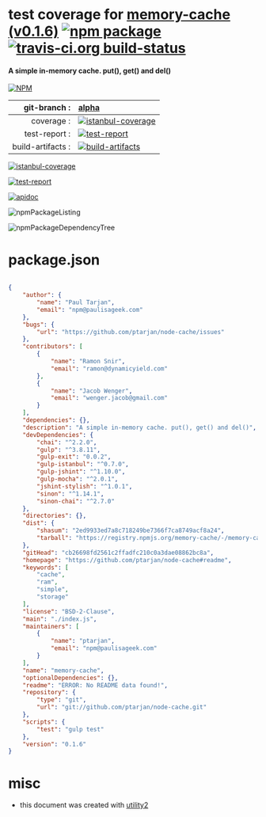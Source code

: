 # test coverage for  [memory-cache (v0.1.6)](https://github.com/ptarjan/node-cache#readme)  [![npm package](https://img.shields.io/npm/v/npmtest-memory-cache.svg?style=flat-square)](https://www.npmjs.org/package/npmtest-memory-cache) [![travis-ci.org build-status](https://api.travis-ci.org/npmtest/node-npmtest-memory-cache.svg)](https://travis-ci.org/npmtest/node-npmtest-memory-cache)
#### A simple in-memory cache. put(), get() and del()

[![NPM](https://nodei.co/npm/memory-cache.png?downloads=true)](https://www.npmjs.com/package/memory-cache)

| git-branch : | [alpha](https://github.com/npmtest/node-npmtest-memory-cache/tree/alpha)|
|--:|:--|
| coverage : | [![istanbul-coverage](https://npmtest.github.io/node-npmtest-memory-cache/build/coverage.badge.svg)](https://npmtest.github.io/node-npmtest-memory-cache/build/coverage.html/index.html)|
| test-report : | [![test-report](https://npmtest.github.io/node-npmtest-memory-cache/build/test-report.badge.svg)](https://npmtest.github.io/node-npmtest-memory-cache/build/test-report.html)|
| build-artifacts : | [![build-artifacts](https://npmtest.github.io/node-npmtest-memory-cache/glyphicons_144_folder_open.png)](https://github.com/npmtest/node-npmtest-memory-cache/tree/gh-pages/build)|

[![istanbul-coverage](https://npmtest.github.io/node-npmtest-memory-cache/build/screenCapture.buildCustomOrg.browser.coverage.html.png)](https://npmtest.github.io/node-npmtest-memory-cache/build/coverage.html/index.html)

[![test-report](https://npmtest.github.io/node-npmtest-memory-cache/build/screenCapture.buildCustomOrg.browser.%252Fhome%252Ftravis%252Fbuild%252Fnpmtest%252Fnode-npmtest-memory-cache%252Ftmp%252Fbuild%252Ftest-report.html.png)](https://npmtest.github.io/node-npmtest-memory-cache/build/test-report.html)

[![apidoc](https://npmdoc.github.io/node-npmdoc-memory-cache/build/screenCapture.buildApidoc.browser.%252Fhome%252Ftravis%252Fbuild%252Fnpmdoc%252Fnode-npmdoc-memory-cache%252Ftmp%252Fbuild%252Fapidoc.html.png)](https://npmdoc.github.io/node-npmdoc-memory-cache/build/apidoc.html)

![npmPackageListing](https://npmtest.github.io/node-npmtest-memory-cache/build/screenCapture.npmPackageListing.svg)

![npmPackageDependencyTree](https://npmtest.github.io/node-npmtest-memory-cache/build/screenCapture.npmPackageDependencyTree.svg)



# package.json

```json

{
    "author": {
        "name": "Paul Tarjan",
        "email": "npm@paulisageek.com"
    },
    "bugs": {
        "url": "https://github.com/ptarjan/node-cache/issues"
    },
    "contributors": [
        {
            "name": "Ramon Snir",
            "email": "ramon@dynamicyield.com"
        },
        {
            "name": "Jacob Wenger",
            "email": "wenger.jacob@gmail.com"
        }
    ],
    "dependencies": {},
    "description": "A simple in-memory cache. put(), get() and del()",
    "devDependencies": {
        "chai": "^2.2.0",
        "gulp": "^3.8.11",
        "gulp-exit": "0.0.2",
        "gulp-istanbul": "^0.7.0",
        "gulp-jshint": "^1.10.0",
        "gulp-mocha": "^2.0.1",
        "jshint-stylish": "^1.0.1",
        "sinon": "^1.14.1",
        "sinon-chai": "^2.7.0"
    },
    "directories": {},
    "dist": {
        "shasum": "2ed9933ed7a8c718249be7366f7ca8749acf8a24",
        "tarball": "https://registry.npmjs.org/memory-cache/-/memory-cache-0.1.6.tgz"
    },
    "gitHead": "cb26698fd2561c2ffadfc210c0a3dae08862bc8a",
    "homepage": "https://github.com/ptarjan/node-cache#readme",
    "keywords": [
        "cache",
        "ram",
        "simple",
        "storage"
    ],
    "license": "BSD-2-Clause",
    "main": "./index.js",
    "maintainers": [
        {
            "name": "ptarjan",
            "email": "npm@paulisageek.com"
        }
    ],
    "name": "memory-cache",
    "optionalDependencies": {},
    "readme": "ERROR: No README data found!",
    "repository": {
        "type": "git",
        "url": "git://github.com/ptarjan/node-cache.git"
    },
    "scripts": {
        "test": "gulp test"
    },
    "version": "0.1.6"
}
```



# misc
- this document was created with [utility2](https://github.com/kaizhu256/node-utility2)

